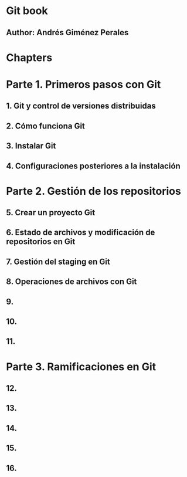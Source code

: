 # Git book

## Author: Andrés Giménez Perales

# Chapters

# Parte 1. Primeros pasos con Git

## 1. Git y control de versiones distribuidas

## 2. Cómo funciona Git

## 3. Instalar Git

## 4. Configuraciones posteriores a la instalación

# Parte 2. Gestión de los repositorios

## 5. Crear un proyecto Git

## 6. Estado de archivos y modificación de repositorios en Git

## 7. Gestión del staging en Git

## 8. Operaciones de archivos con Git 

## 9. 

## 10. 

## 11. 

# Parte 3. Ramificaciones en Git

## 12. 

## 13. 

## 14. 

## 15. 

## 16. 
